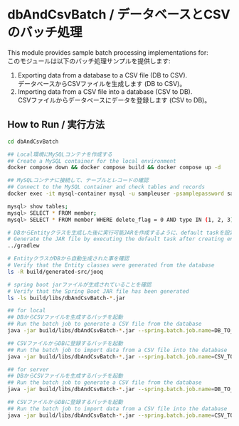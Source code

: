 # dbAndCsvBatch / データベースとCSVのバッチ処理

This module provides sample batch processing implementations for:  
このモジュールは以下のバッチ処理サンプルを提供します:
1. Exporting data from a database to a CSV file (DB to CSV).  
   データベースからCSVファイルを生成します (DB to CSV)。
2. Importing data from a CSV file into a database (CSV to DB).  
   CSVファイルからデータベースにデータを登録します (CSV to DB)。

## How to Run / 実行方法
```bash
cd dbAndCsvBatch

## Local環境にMySQLコンテナを作成する  
## Create a MySQL container for the local environment  
docker compose down && docker compose build && docker compose up -d

## MySQLコンテナに接続して、テーブルとレコードの確認  
## Connect to the MySQL container and check tables and records  
docker exec -it mysql-container mysql -u sampleuser -psamplepassword sampledb

mysql> show tables;  
mysql> SELECT * FROM member;  
mysql> SELECT * FROM member WHERE delete_flag = 0 AND type IN (1, 2, 3);

# DBからEntityクラスを生成した後に実行可能JARを作成するように、default taskを設定している  
# Generate the JAR file by executing the default task after creating entity classes from the database  
../gradlew

# EntityクラスがDBから自動生成された事を確認
# Verify that the Entity classes were generated from the database
ls -R build/generated-src/jooq

# spring boot jarファイルが生成されていることを確認  
# Verify that the Spring Boot JAR file has been generated  
ls -ls build/libs/dbAndCsvBatch-*.jar

## for local  
## DBからCSVファイルを生成するバッチを起動  
## Run the batch job to generate a CSV file from the database  
java -jar build/libs/dbAndCsvBatch-*.jar --spring.batch.job.name=DB_TO_CSV --spring.profiles.active=local

## CSVファイルからDBに登録するバッチを起動  
## Run the batch job to import data from a CSV file into the database  
java -jar build/libs/dbAndCsvBatch-*.jar --spring.batch.job.name=CSV_TO_DB --spring.profiles.active=local

## for server  
## DBからCSVファイルを生成するバッチを起動  
## Run the batch job to generate a CSV file from the database  
java -jar build/libs/dbAndCsvBatch-*.jar --spring.batch.job.name=DB_TO_CSV --spring.profiles.active=server

## CSVファイルからDBに登録するバッチを起動  
## Run the batch job to import data from a CSV file into the database  
java -jar build/libs/dbAndCsvBatch-*.jar --spring.batch.job.name=CSV_TO_DB --spring.profiles.active=server
```
